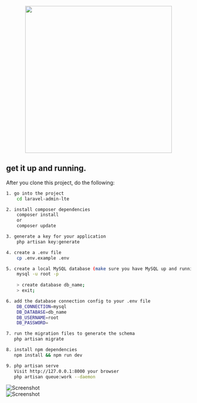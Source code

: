 <p align="center"><a href="https://laravel.com" target="_blank"><img src="https://raw.githubusercontent.com/laravel/art/master/logo-lockup/5%20SVG/2%20CMYK/1%20Full%20Color/laravel-logolockup-cmyk-red.svg" width="400"></a></p>

## get it up and running.

After you clone this project, do the following:

``` bash
1. go into the project 
    cd laravel-admin-lte

2. install composer dependencies 
    composer install
    or
    composer update

3. generate a key for your application 
    php artisan key:generate

4. create a .env file
    cp .env.example .env

5. create a local MySQL database (make sure you have MySQL up and running) 
    mysql -u root -p
    
    > create database db_name;
    > exit;

6. add the database connection config to your .env file
    DB_CONNECTION=mysql
    DB_DATABASE=db_name
    DB_USERNAME=root
    DB_PASSWORD=

7. run the migration files to generate the schema 
   php artisan migrate

8. install npm dependencies 
   npm install && npm run dev

9. php artisan serve 
   Visit http://127.0.0.1:8000 your browser
   php artisan queue:work --daemon
````   
![Screenshot](doc/registration.jpg)   
![Screenshot](doc/login.jpg)   